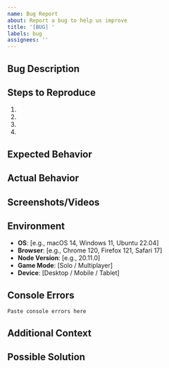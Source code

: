 ```yaml
---
name: Bug Report
about: Report a bug to help us improve
title: '[BUG] '
labels: bug
assignees: ''
---
```


## Bug Description

<!-- A clear and concise description of the bug -->

## Steps to Reproduce

1.
2.
3.
4.

## Expected Behavior

<!-- What you expected to happen -->

## Actual Behavior

<!-- What actually happened -->

## Screenshots/Videos

<!-- If applicable, add screenshots or videos to help explain the problem -->

## Environment

- **OS**: [e.g., macOS 14, Windows 11, Ubuntu 22.04]
- **Browser**: [e.g., Chrome 120, Firefox 121, Safari 17]
- **Node Version**: [e.g., 20.11.0]
- **Game Mode**: [Solo / Multiplayer]
- **Device**: [Desktop / Mobile / Tablet]

## Console Errors

<!-- If applicable, paste any console errors from the browser developer tools -->

```
Paste console errors here
```

## Additional Context

<!-- Add any other context about the problem here -->

## Possible Solution

<!-- Optional: Suggest a fix or reason for the bug -->
